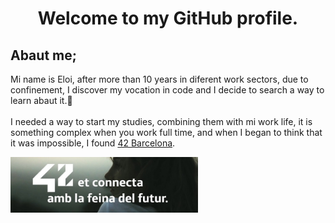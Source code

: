 <!DOCTYPE html>
<html>
<head>
    <h1 align="center">Welcome to my GitHub profile.</h1>
</head>
<body>
    <h2>Abaut me;</h2>
    <p>
        Mi name is Eloi, after more than 10 years in diferent work sectors, due to confinement, I discover my vocation in code and I decide to search a way to learn abaut it.💪<br><br>
        I needed a way to start my studies, combining them with mi work life, it is something complex when you work full time, and when I began to think that it was impossible, I found <a href="https://www.42barcelona.com/es/filosofia-42/" target="_blank" >42 Barcelona</a>.
    </p>
    <a href="https://www.42barcelona.com/noticias-2/" target="_blank">
        <img src="img/42bcn.jpg" width="300" />
    </a>
</body>
</html>